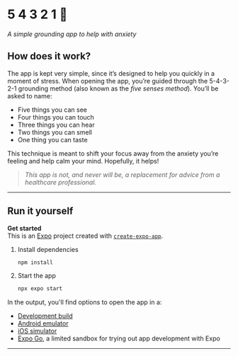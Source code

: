 
# 5 4 3 2 1 🌱  
*A simple grounding app to help with anxiety*

## How does it work?

The app is kept very simple, since it’s designed to help you quickly in a moment of stress. When opening the app, you’re guided through the 5-4-3-2-1 grounding method (also known as the *five senses method*). You’ll be asked to name:

- Five things you can see  
- Four things you can touch  
- Three things you can hear  
- Two things you can smell  
- One thing you can taste  

This technique is meant to shift your focus away from the anxiety you’re feeling and help calm your mind. Hopefully, it helps!

> *This app is not, and never will be, a replacement for advice from a healthcare professional.*

---

## Run it yourself

**Get started**  
This is an [Expo](https://expo.dev) project created with [`create-expo-app`](https://www.npmjs.com/package/create-expo-app).

1. Install dependencies

   ```bash
   npm install
   ```

2. Start the app

   ```bash
   npx expo start
   ```

In the output, you'll find options to open the app in a:

- [Development build](https://docs.expo.dev/develop/development-builds/introduction/)  
- [Android emulator](https://docs.expo.dev/workflow/android-studio-emulator/)  
- [iOS simulator](https://docs.expo.dev/workflow/ios-simulator/)  
- [Expo Go](https://expo.dev/go), a limited sandbox for trying out app development with Expo

---
